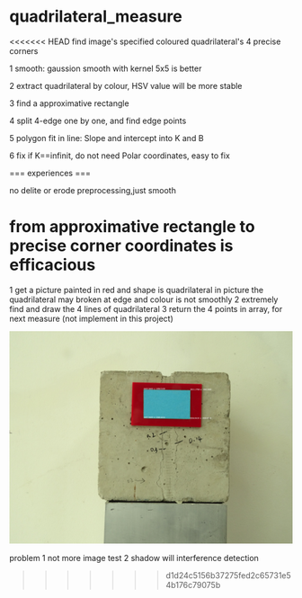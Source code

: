 # quadrilateral_measure

<<<<<<< HEAD
find image's specified coloured quadrilateral's 4 precise corners

1 smooth: gaussion smooth with kernel 5x5 is better

2 extract quadrilateral by colour, HSV value will be more stable

3 find a approximative rectangle

4 split 4-edge one by one, and find edge points

5 polygon fit in line: Slope and intercept into K and B

6 fix if K==infinit, do not need Polar coordinates, easy to fix


=== experiences ===

no delite or erode preprocessing,just smooth

from approximative rectangle to precise corner coordinates is efficacious
=======
1 get a picture painted in red and shape is quadrilateral in picture
  the quadrilateral may broken at edge and colour is not smoothly
2 extremely find and draw the 4 lines of quadrilateral
3 return the 4 points in array, for next measure (not implement in this project)

![alt text](https://raw.githubusercontent.com/ligang1841/quadrilateral_measure/master/demo/DSC09672.jpg)

problem
1 not more image test
2 shadow will interference detection
>>>>>>> d1d24c5156b37275fed2c65731e54b176c79075b
